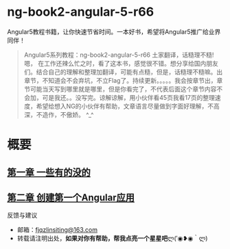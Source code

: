 # ng-book2-angular-5-r66
Angular5教程书籍，让你快速节省时间。一本好书，希望将Angular5推广给业界同伴！
> Angular5系列教程：ng-book2-angular-5-r66 土家翻译，话糙理不糙!嗯， 在工作还辣么忙之时，看了这本书，感觉很不错。想分享给国内朋友们。结合自己的理解和整理加翻译，可能有点糙，但是，话糙理不糙嘛。出章节，不知道会不会弃坑，不立Flag了。持续更新。。。。。我会按章节出，章节可能当天写到哪里就是哪里，但是你看完了，不代表后面这个章节内容不会加，可是我还。。没写完。谅解谅解，用小伙伴看45页我看17页的整理速度，希望给想入NG的小伙伴有帮助，文章语言尽量做到字面好理解，不高深，不造作，不傲娇。 ^_^

# 概要
## [第一章 一些有的没的](https://github.com/StellaLim/ng-book2-angular-5-r66/blob/master/Chapter_1%20Table%20Of%20Content.md)
## [第二章 创建第一个Angular应用](https://github.com/StellaLim/ng-book2-angular-5-r66/blob/master/Chapter_2%20Writting%20U%20first%20Angular%20Web%20Application.md)

反馈与建议
- 邮箱：fjqzlinsiting@163.com
- 转载请注明出处，**如果对你有帮助，帮我点亮一个星星吧**ლ(′◉❥◉｀ლ)
